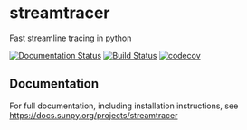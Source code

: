 # streamtracer

Fast streamline tracing in python

[![Documentation Status](https://readthedocs.org/projects/streamtracer/badge/?version=stable)](https://docs.sunpy.org/projects/streamtracer/en/stable/?badge=stable)
[![Build Status](https://github.com/sunpy/streamtracer/actions/workflows/ci.yml/badge.svg)](https://github.com/sunpy/streamtracer/actions/workflows/ci.yml)
[![codecov](https://codecov.io/gh/sunpy/streamtracer/branch/master/graph/badge.svg)](https://codecov.io/gh/sunpy/streamtracer)

## Documentation

For full documentation, including installation instructions, see
https://docs.sunpy.org/projects/streamtracer
